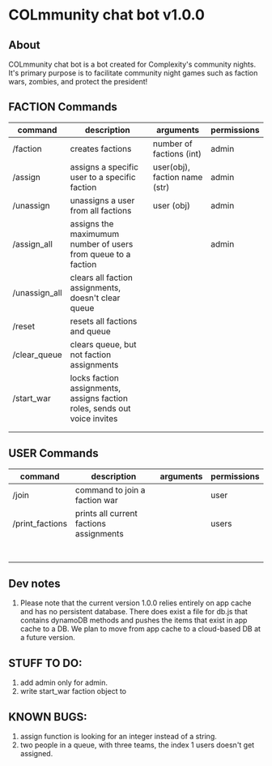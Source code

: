 # COLmmunity chat bot v1.0.0

## About

COLmmunity chat bot is a bot created for Complexity's community nights. It's primary purpose is to facilitate community night games such as faction wars, zombies, and protect the president!

## FACTION Commands

| command       | description                                                               | arguments                     | permissions |
| ------------- | ------------------------------------------------------------------------- | ----------------------------- | ----------- |
| /faction      | creates factions                                                          | number of factions (int)      | admin       |
| /assign       | assigns a specific user to a specific faction                             | user(obj), faction name (str) | admin       |
| /unassign     | unassigns a user from all factions                                        | user (obj)                    | admin       |
| /assign_all   | assigns the maximumum number of users from queue to a faction             |                               | admin       |
| /unassign_all | clears all faction assignments, doesn't clear queue                       |                               |             |
| /reset        | resets all factions and queue                                             |                               |             |
| /clear_queue  | clears queue, but not faction assignments                                 |                               |             |
| /start_war    | locks faction assignments, assigns faction roles, sends out voice invites |                               |             |
|               |                                                                           |                               |             |
|               |                                                                           |                               |             |

## USER Commands

| command         | description                             | arguments | permissions |
| --------------- | --------------------------------------- | --------- | ----------- |
| /join           | command to join a faction war           |           | user        |
| /print_factions | prints all current factions assignments |           | users       |
|                 |                                         |           |             |
|                 |                                         |           |             |
|                 |                                         |           |             |
|                 |                                         |           |             |
|                 |                                         |           |             |
|                 |                                         |           |             |
|                 |                                         |           |             |

## Dev notes

1. Please note that the current version 1.0.0 relies entirely on app cache and has no persistent database. There does exist a file for db.js that contains dynamoDB methods and pushes the items that exist in app cache to a DB. We plan to move from app cache to a cloud-based DB at a future version.

## STUFF TO DO:

1. add admin only for admin.
1. write start_war faction object to

## KNOWN BUGS:

1. assign function is looking for an integer instead of a string.
1. two people in a queue, with three teams, the index 1 users doesn't get assigned.

